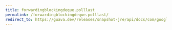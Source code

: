 ```yaml
---
title: forwardingblockingdeque.polllast
permalink: /forwardingblockingdeque.polllast/
redirect_to: https://guava.dev/releases/snapshot-jre/api/docs/com/google/common/collect/ForwardingBlockingDeque.html#pollLast-long-java.util.concurrent.TimeUnit-
---
```


